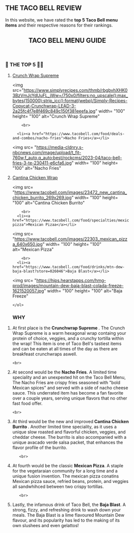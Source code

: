 <!DOCTYPE html>
<html lang="en">
<head>
<title> THE TACOBELL REVIEW </title>
<meta charset="utf-8">
<meta name="viewport" content="width=device-width, initial-scale=1">
<style>
* {
  box-sizing: border-box;
}

body {
  font-family: Couier New, Courier New, Monospace;
}


 
header {
  background-color: #157;
  padding: 30px;
  text-align: center;
  font-size: 35px;
  color: white;
}

nav {
  float: left;
  width: 30%;
  height: 900px; /* only for demonstration, should be removed */
  background: #ccc;
  padding: 20px;
}

nav ul {
  list-style-type: none;
  padding: 0;
}

article {
  float: left;
  padding: 20px;
  width: 70%;
  background-color: #f1f1f1;
  height: 900px; /* only for demonstration, should be removed */
}

section::after {
  content: "";
  display: table;
  clear: both;
}


}

@media (max-width: 600px) {
  nav, article {
    width: 100%;
    height: auto;
  }
}
</style>
</head>
<body>

<h2>THE TACO BELL REVIEW</h2>
<p>In this website, we have rated the <strong> top 5 Taco Bell menu items</strong> and their respective reasons for their rankings.</p>

<header>
  <h2>TACO BELL MENU GUIDE</h2>
</header>

<section>
  <nav>
  <h3> 🔔 THE TOP 5 🌮🌯</h3>
    <ol>
      <li><a href="https://www.tacobell.com/food/specialties/crunchwrap-supreme">Crunch Wrap Supreme</a></li>
      
   <img src="https://www.simplyrecipes.com/thmb/rbgbvhXHK03BzVmJcYdUuFL_jWw=/750x0/filters:no_upscale():max_bytes(150000):strip_icc():format(webp)/Simply-Recipes-Copycat-Crunchwrap-LEAD-3-2a25fc4f7e8f469c849c150f381eeefa.jpg" width= "100" height= "100" 
alt="Crunch Wrap Supreme"
	    
        <br>
        
      <li><a href="https://www.tacobell.com/food/deals-and-combos/nacho-fries">Nacho Fries</a></li>
      
<img src= "https://media-cldnry.s-nbcnews.com/image/upload/t_fit-760w,f_auto,q_auto:best/rockcms/2023-04/taco-bell-fries-3-te-230411-e6cfa6.jpg" width= "100" height= "100" 
alt="Nacho Fries"
	    <br>
      <li><a href="https://www.tacobell.com/food/deals-and-combos/cantina-chicken-burrito">Cantina Chicken Wrap</a></li>
      
<img src= "https://www.tacobell.com/images/23472_new_cantina_chicken_burrito_269x269.jpg" 
width= "100" height= "100" 
alt="Cantina Chicken Burrito"
      
	    <br>
      <li><a href="https://www.tacobell.com/food/specialties/mexican-pizza">Mexican Pizaa</a></li>
      
<img src= "https://www.tacobell.com/images/22303_mexican_pizza_640x650.jpg" 
width= "100" height= "100" 
alt="Mexican Pizza"
      
	    <br>
      <li><a href="https://www.tacobell.com/food/drinks/mtn-dew-baja-blast?store=026046">Baja Blast</a></li>
      
<img src= "https://hips.hearstapps.com/hmg-prod/images/mountain-dew-baja-blast-colada-freeze-1621520057.jpg" 
width= "100" height= "100" 
alt="Baja Freeze"
      
      

    </ol>
  </nav>
  
  <article>
<ol>  
    <h1>WHY</h1>
   <li> At first place is the <strong> Crunchwrap Supreme </strong>. The Crunch Wrap Supreme is a warm hexagonal wrap containg your protein of choice, veggies, and a crunchy tortilla within the wrap! This item is one of Taco Bell's tastiest items and can be eaten at all times of the day as there are breakfeast crunchwraps aswell.</li>	 												

	<br>

   <li> At second would be the <strong>Nacho Fries</strong>. A limited time speciality and an unexpexted hit on the Taco Bell Menu, The Nacho Fries are crispy fries seasoned with "bold Mexican spices" and served with a side of nacho cheese sauce. This underrated item has become a fan favorite over a couple years, serving unique flavors that no other fast food offer. </li>
	
 	<br>
    
   <li> At third would be the new and improved<strong> Cantina Chicken Burrito </strong>. Another limited time speciality, as it uses a unique slow roasted and flavorful chicken, veggies, and cheddar cheese. The burrito is also accompanied with a unique avacado verde salsa packet, that enhances the flavor profile of the burrito. </li>
 
       
       <br>

       
   <li> At fourth would be the classic <strong>Mexican Pizza</strong>. A staple for the vegetaraian community for a long time and a unique fusion invention. The mexican pizza conatins Mexican pizza sauce, refried beans, protein, and veggies all sandwhihced between two crispy tortillas. </li>
   
	   <br>
       
   <li> Lastly, the infamous drink of Taco Bell, the <strong> Baja Blast</strong>. A strong, fizzy, and refreshing drink to wash down your meals. The Baja Blast is a lime flavoured Mountain Dew flavour, and its popularity has led to the making of its own slushees and even gelattos!   </li>
</ol>
	  
  </article>
  

</section>






</body>
</html>

